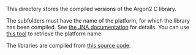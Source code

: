This directory stores the compiled versions of the Argon2 C library.

The subfolders must have the name of the platform, for which the library has been compiled. See [the JNA documentation](https://java-native-access.github.io/jna/4.2.1/com/sun/jna/NativeLibrary.html) for details. You can use [this tool](https://github.com/phxql/jna-info) to retrieve the platform name.

The libraries are compiled from [this source code](https://github.com/P-H-C/phc-winner-argon2).
